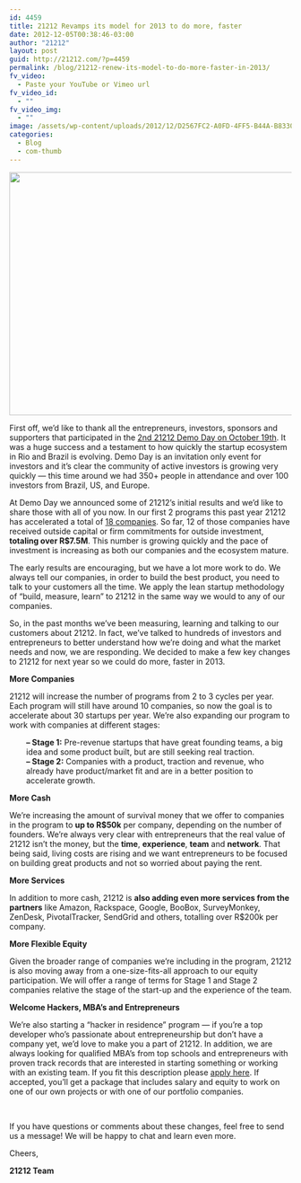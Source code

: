 ```yaml
---
id: 4459
title: 21212 Revamps its model for 2013 to do more, faster
date: 2012-12-05T00:38:46-03:00
author: "21212"
layout: post
guid: http://21212.com/?p=4459
permalink: /blog/21212-renew-its-model-to-do-more-faster-in-2013/
fv_video:
  - Paste your YouTube or Vimeo url
fv_video_id:
  - ""
fv_video_img:
  - ""
image: /assets/wp-content/uploads/2012/12/D2567FC2-A0FD-4FF5-B44A-B833072F25F0-2-e1354674201644.jpeg
categories:
  - Blog
  - com-thumb
---
```

<img class="aligncenter size-full wp-image-4463" title="21212_numbers2" src="{{ site.url }}/assets/wp-content/uploads/2012/12/Captura-de-Tela-2012-12-05-às-00.23.23-e1354674757610.png" alt="" width="538" height="433" srcset="{{ site.url }}/assets/wp-content/uploads/2012/12/Captura-de-Tela-2012-12-05-às-00.23.23-e1354674757610.png 538w, {{ site.url }}/assets/wp-content/uploads/2012/12/Captura-de-Tela-2012-12-05-às-00.23.23-e1354674757610-300x241.png 300w" sizes="(max-width: 538px) 100vw, 538px" />

First off, we’d like to thank all the entrepreneurs, investors, sponsors and supporters that participated in the <a title="21212 Demo Day" href="http://demoday.21212.com/" target="_blank">2nd 21212 Demo Day on October 19th</a>. It was a huge success and a testament to how quickly the startup ecosystem in Rio and Brazil is evolving. Demo Day is an invitation only event for investors and it’s clear the community of active investors is growing very quickly &#8212; this time around we had 350+ people in attendance and over 100 investors from Brazil, US, and Europe.

At Demo Day we announced some of 21212’s initial results and we’d like to share those with all of you now. In our first 2 programs this past year 21212 has accelerated a total of <a title="Companies" href="http://21212.com/companies/" target="_blank">18 companies</a>. So far, 12 of those companies have received outside capital or firm commitments for outside investment, <strong style="font-weight: bold;">totaling over R$7.5M</strong>. This number is growing quickly and the pace of investment is increasing as both our companies and the ecosystem mature.

The early results are encouraging, but we have a lot more work to do. We always tell our companies, in order to build the best product, you need to talk to your customers all the time. We apply the lean startup methodology of “build, measure, learn” to 21212 in the same way we would to any of our companies.

So, in the past months we’ve been measuring, learning and talking to our customers about 21212. In fact, we’ve talked to hundreds of investors and entrepreneurs to better understand how we’re doing and what the market needs and now, we are responding. We decided to make a few key changes to 21212 for next year so we could do more, faster in 2013.

<strong style="font-weight: bold;">More Companies</strong>

21212 will increase the number of programs from 2 to 3 cycles per year. Each program will still have around 10 companies, so now the goal is to accelerate about 30 startups per year. We’re also expanding our program to work with companies at different stages:

<p style="padding-left: 30px;">
  <strong style="font-weight: bold;">&#8211; Stage 1:</strong> Pre-revenue startups that have great founding teams, a big idea and some product built, but are still seeking real traction.<br /> <strong style="font-weight: bold;">&#8211; Stage 2:</strong> Companies with a product, traction and revenue, who already have product/market fit and are in a better position to accelerate growth.
</p>

<strong style="font-weight: bold;">More Cash</strong>

We’re increasing the amount of survival money that we offer to companies in the program to <strong style="font-weight: bold;">up to R$50k</strong> per company, depending on the number of founders. We’re always very clear with entrepreneurs that the real value of 21212 isn’t the money, but the <strong style="font-weight: bold;">time</strong>, <strong style="font-weight: bold;">experience</strong>, <strong style="font-weight: bold;">team</strong> and <strong style="font-weight: bold;">network</strong>. That being said, living costs are rising and we want entrepreneurs to be focused on building great products and not so worried about paying the rent.

<strong style="font-weight: bold;">More Services</strong>

In addition to more cash, 21212 is <strong style="font-weight: bold;">also adding even more services from the partners</strong> like Amazon, Rackspace, Google, BooBox, SurveyMonkey, ZenDesk, PivotalTracker, SendGrid and others, totalling over R$200k per company.

<strong style="font-weight: bold;">More Flexible Equity</strong>

Given the broader range of companies we’re including in the program, 21212 is also moving away from a one-size-fits-all approach to our equity participation. We will offer a range of terms for Stage 1 and Stage 2 companies relative the stage of the start-up and the experience of the team.

<strong style="font-weight: bold;">Welcome Hackers, MBA’s and Entrepreneurs</strong>

We’re also starting a “hacker in residence” program &#8212; if you’re a top developer who’s passionate about entrepreneurship but don’t have a company yet, we’d love to make you a part of 21212. In addition, we are always looking for qualified MBA’s from top schools and entrepreneurs with proven track records that are interested in starting something or working with an existing team. If you fit this description please <a title="Apply Here" href="https://docs.google.com/a/21212.com/spreadsheet/viewform?formkey=dFNlSzFWRmpCeHRJV0FVR0VqNjE5ZUE6MQ#gid=0" target="_blank">apply here</a>. If accepted, you’ll get a package that includes salary and equity to work on one of our own projects or with one of our portfolio companies.

&nbsp;

If you have questions or comments about these changes, feel free to send us a message! We will be happy to chat and learn even more.

Cheers,

**21212 Team**

&nbsp;